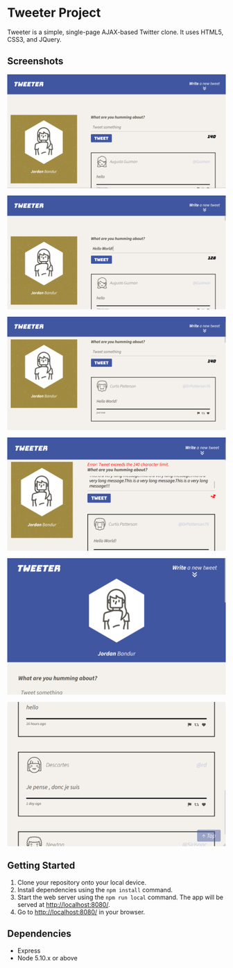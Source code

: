# Tweeter Project

Tweeter is a simple, single-page AJAX-based Twitter clone. It uses HTML5, CSS3, and JQuery.

## Screenshots
!["Desktop view"](https://github.com/JordanBandur/tweeter/blob/master/docs/Desktop-view.png)

!["Entering a tweet"](https://github.com/JordanBandur/tweeter/blob/master/docs/desktop-entering-tweet.png)

!["Posting a tweet"](https://github.com/JordanBandur/tweeter/blob/master/docs/desktop-post-tweet.png)

!["Over character limit error"](https://github.com/JordanBandur/tweeter/blob/master/docs/desktop-tweet-error.png)

!["Tablet View"](https://github.com/JordanBandur/tweeter/blob/master/docs/tablet-view.png)

!["Tablet View 2"](https://github.com/JordanBandur/tweeter/blob/master/docs/tablet-view2.png)

## Getting Started

1. Clone your repository onto your local device.
2. Install dependencies using the `npm install` command.
3. Start the web server using the `npm run local` command. The app will be served at <http://localhost:8080/>.
4. Go to <http://localhost:8080/> in your browser.

## Dependencies

- Express
- Node 5.10.x or above
